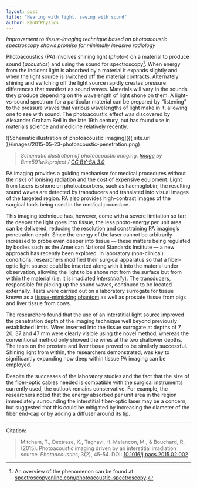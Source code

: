```yaml
---
layout: post
title: "Hearing with light, seeing with sound"
author: RaoOfPhysics
---
```


_Improvement to tissue-imaging technique based on photoacoustic spectroscopy shows promise for minimally invasive radiology_

Photoacoustics (PA) involves shining light (*photo–*) on a material to produce sound (*acoustics*) and using the sound for spectroscopy[^1]. When energy from the incident light is absorbed by a material it expands slightly and when the light source is switched off the material contracts. Alternately shining and switching off the light source rapidly creates pressure differences that manifest as sound waves. Materials will vary in the sounds they produce depending on the wavelength of light shone on them. A light-vs-sound spectrum for a particular material can be prepared by “listening” to the pressure waves that various wavelengths of light make in it, allowing one to see with sound. The photoacoustic effect was discovered by Alexander Graham Bell in the late 19th century, but has found use in materials science and medicine relatively recently.

<!--break-->

![Schematic illustration of photoacoustic imaging]({{ site.url }}/images/2015-05-23-photoacoustic-penetration.png)

> _Schematic illustration of photoacoustic imaging. [Image](https://commons.wikimedia.org/wiki/File:PASchematics_v2.png) by Bme591wikiproject / [CC BY-SA 3.0](https://creativecommons.org/licenses/by-sa/3.0/)_

PA imaging provides a guiding mechanism for medical procedures without the risks of ionising radiation and the cost of expensive equipment. Light from lasers is shone on photoabsorbers, such as haemoglobin; the resulting sound waves are detected by transducers and translated into visual images of the targeted region. PA also provides high-contrast images of the surgical tools being used in the medical procedure.

This imaging technique has, however, come with a severe limitation so far: the deeper the light goes into tissue, the less photo-energy per unit area can be delivered, reducing the resolution and constraining PA imaging’s penetration depth. Since the energy of the laser cannot be arbitrarily increased to probe even deeper into tissue &mdash; these matters being regulated by bodies such as the American National Standards Institute &mdash; a new approach has recently been explored. In laboratory (non-clinical) conditions, researchers modified their surgical apparatus so that a fiber-optic light source could be inserted along with it into the material under observation, allowing the light to be shone not from the surface but from within the material (i.e. it is irradiated *interstitially*). The transducers, responsible for picking up the sound waves, continued to be located externally. Tests were carried out on a laboratory surrogate for tissue known as a [tissue-mimicking phantom](http://www.ncbi.nlm.nih.gov/pmc/articles/PMC3207386/) as well as prostate tissue from pigs and liver tissue from cows.

The researchers found that the use of an interstitial light source improved the penetration depth of the imaging technique well beyond previously established limits. Wires inserted into the tissue surrogate at depths of 7, 20, 37 and 47 mm were clearly visible using the novel method, whereas the conventional method only showed the wires at the two shallower depths. The tests on the prostate and liver tissue proved to be similarly successful. Shining light from within, the researchers demonstrated, was key to significantly expanding how deep within tissue PA imaging can be employed.

Despite the successes of the laboratory studies and the fact that the size of the fiber-optic cables needed is compatible with the surgical instruments currently used, the outlook remains conservative. For example, the researchers noted that the energy absorbed per unit area in the region immediately surrounding the interstitial fiber-optic laser may be a concern, but suggested that this could be mitigated by increasing the diameter of the fiber end-cap or by adding a diffuser around its tip.

---
Citation:

>Mitcham, T., Dextraze, K., Taghavi, H. Melancon, M., & Bouchard, R. (2015). Photoacoustic imaging driven by an interstitial irradiation source. _Photoacoustics_, 3(2), 45-54. DOI: [10.1016/j.pacs.2015.02.002](http://dx.doi.org/10.1016/j.pacs.2015.02.002)

[^1]: An overview of the phenomenon can be found at [spectroscopyonline.com/photoacoustic-spectroscopy](http://www.spectroscopyonline.com/photoacoustic-spectroscopy).
